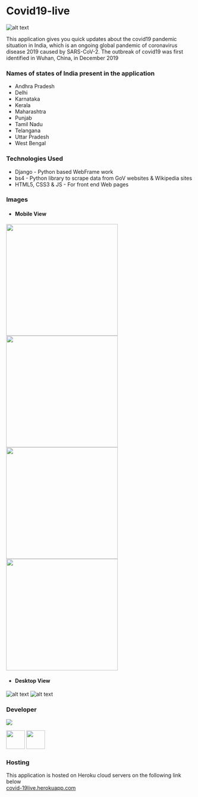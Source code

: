 # Covid19-live

![alt text](https://img.techpowerup.org/200705/8.jpg)

This application gives you quick updates about the covid19 pandemic situation in India, which is an ongoing global pandemic of coronavirus disease 2019 caused by SARS-CoV-2. The outbreak of covid19 was first identified in Wuhan, China, in December 2019

### Names of states of India present in the application
* Andhra Pradesh
* Delhi
* Karnataka
* Kerala
* Maharashtra
* Punjab
* Tamil Nadu
* Telangana
* Uttar Pradesh
* West Bengal

### Technologies Used
* Django - Python based WebFrame work
* bs4 - Python library to scrape data from GoV websites & Wikipedia sites
* HTML5, CSS3 & JS - For front end Web pages

### Images

* #### Mobile View
<img align="center" src="https://img.techpowerup.org/200705/1.jpg" width="300">
<img align="center" src="https://img.techpowerup.org/200705/2420.jpg" width="300">
<img align="center" src="https://img.techpowerup.org/200705/3401.jpg" width="300">
<img align="center" src="https://img.techpowerup.org/200705/4.jpg" width="300">

* #### Desktop View
![alt text](https://img.techpowerup.org/200705/5.png)
![alt text](https://img.techpowerup.org/200705/7.png)

### Developer
<img src="https://img.techpowerup.org/200705/name.gif">


<a href="https://www.instagram.com/bryan.caldeira/"><img src="https://upload.wikimedia.org/wikipedia/commons/thumb/e/e7/Instagram_logo_2016.svg/132px-        Instagram_logo_2016.svg.png" width="50px" height="50px"></a>
<a href="https://www.linkedin.com/in/bryan-caldeira-447bbb147/"><img src="https://1000logos.net/wp-content/uploads/2017/03/LinkedIn-Logo.png" width="50px" height="50px"></a>




### Hosting
This application is hosted on Heroku cloud servers on the following link below<br/>
[covid-19live.herokuapp.com](https://covid-19liveindia.herokuapp.com/)
